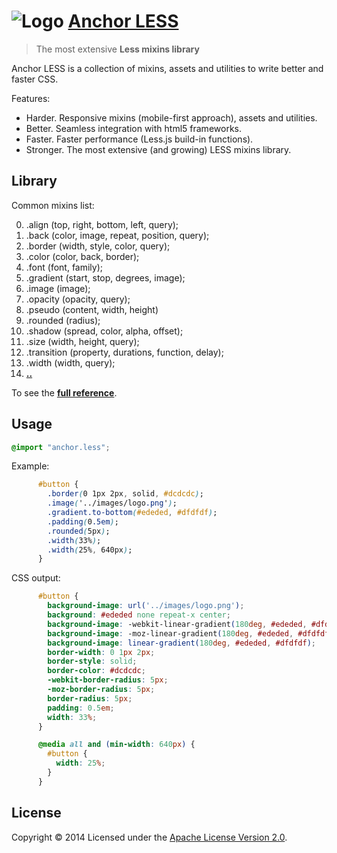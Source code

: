 # ![Logo](http://invader365.github.io/anchorLESS/images/logo-main-small.png) [Anchor LESS](http://invader365.github.io/anchorLESS)

> The most extensive **Less mixins library**

Anchor LESS is a collection of mixins, assets and utilities to write better and faster CSS.

Features:

- Harder. Responsive mixins (mobile-first approach), assets and utilities.
- Better. Seamless integration with html5 frameworks.
- Faster. Faster performance (Less.js build-in functions).
- Stronger. The most extensive (and growing) LESS mixins library.

## Library

Common mixins list:

00. .align (top, right, bottom, left, query);
00. .back (color, image, repeat, position, query);
00. .border (width, style, color, query);
00. .color (color, back, border);
00. .font (font, family);
00. .gradient (start, stop, degrees, image);
00. .image (image);
00. .opacity (opacity, query);
00. .pseudo (content, width, height)
00. .rounded (radius);
00. .shadow (spread, color, alpha, offset);
00. .size (width, height, query);
00. .transition (property, durations, function, delay);
00. .width (width, query);
00. **[..](partials/README.md)**

To see the **[full reference](http://invader365.github.io/anchorLESS/html/110_reference.html)**.

## Usage
```css
@import "anchor.less";
```
Example:
```css
      #button {
        .border(0 1px 2px, solid, #dcdcdc);
        .image('../images/logo.png');
        .gradient.to-bottom(#ededed, #dfdfdf);
        .padding(0.5em);
        .rounded(5px);
        .width(33%);
        .width(25%, 640px);
      }
```
CSS output:
```css
      #button {
        background-image: url('../images/logo.png');
        background: #ededed none repeat-x center;
        background-image: -webkit-linear-gradient(180deg, #ededed, #dfdfdf);
        background-image: -moz-linear-gradient(180deg, #ededed, #dfdfdf);
        background-image: linear-gradient(180deg, #ededed, #dfdfdf);
        border-width: 0 1px 2px;
        border-style: solid;
        border-color: #dcdcdc;
        -webkit-border-radius: 5px;
        -moz-border-radius: 5px;
        border-radius: 5px;
        padding: 0.5em;
        width: 33%;
      }

      @media all and (min-width: 640px) {
        #button {
          width: 25%;
        }
      }
```
## License

Copyright © 2014 Licensed under the [Apache License Version 2.0](LICENSE).
